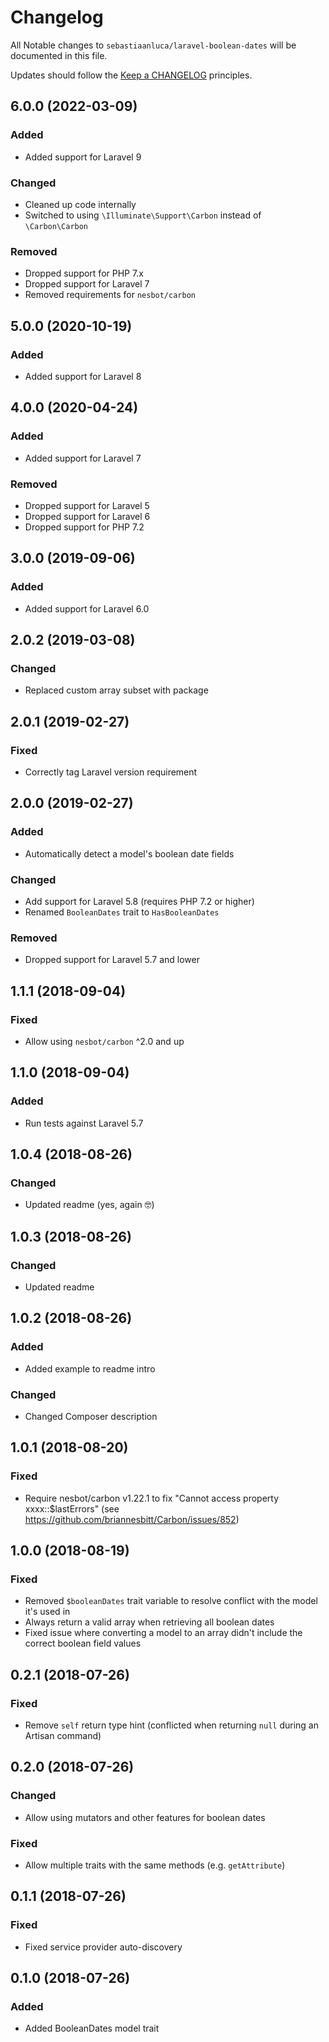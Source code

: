 # Changelog

All Notable changes to `sebastiaanluca/laravel-boolean-dates` will be documented in this file.

Updates should follow the [Keep a CHANGELOG](http://keepachangelog.com/) principles.

## 6.0.0 (2022-03-09)

### Added

- Added support for Laravel 9

### Changed

- Cleaned up code internally
- Switched to using `\Illuminate\Support\Carbon` instead of `\Carbon\Carbon`

### Removed

- Dropped support for PHP 7.x
- Dropped support for Laravel 7
- Removed requirements for `nesbot/carbon`

## 5.0.0 (2020-10-19)

### Added

- Added support for Laravel 8

## 4.0.0 (2020-04-24)

### Added

- Added support for Laravel 7

### Removed

- Dropped support for Laravel 5
- Dropped support for Laravel 6
- Dropped support for PHP 7.2

## 3.0.0 (2019-09-06)

### Added

- Added support for Laravel 6.0

## 2.0.2 (2019-03-08)

### Changed

- Replaced custom array subset with package

## 2.0.1 (2019-02-27)

### Fixed

- Correctly tag Laravel version requirement

## 2.0.0 (2019-02-27)

### Added

- Automatically detect a model's boolean date fields

### Changed

- Add support for Laravel 5.8 (requires PHP 7.2 or higher)
- Renamed `BooleanDates` trait to `HasBooleanDates`

### Removed

- Dropped support for Laravel 5.7 and lower

## 1.1.1 (2018-09-04)

### Fixed

- Allow using `nesbot/carbon` ^2.0 and up

## 1.1.0 (2018-09-04)

### Added

- Run tests against Laravel 5.7

##  1.0.4 (2018-08-26)

### Changed

- Updated readme (yes, again 🤓)

##  1.0.3 (2018-08-26)

### Changed

- Updated readme

##  1.0.2 (2018-08-26)

### Added

- Added example to readme intro

### Changed

- Changed Composer description

##  1.0.1 (2018-08-20)

### Fixed

- Require nesbot/carbon v1.22.1 to fix "Cannot access property xxxx::$lastErrors" (see https://github.com/briannesbitt/Carbon/issues/852)

##  1.0.0 (2018-08-19)

### Fixed

- Removed `$booleanDates` trait variable to resolve conflict with the model it's used in
- Always return a valid array when retrieving all boolean dates
- Fixed issue where converting a model to an array didn't include the correct boolean field values

##  0.2.1 (2018-07-26)

### Fixed

- Remove `self` return type hint (conflicted when returning `null` during an Artisan command)

##  0.2.0 (2018-07-26)

### Changed

- Allow using mutators and other features for boolean dates

### Fixed

- Allow multiple traits with the same methods (e.g. `getAttribute`)

##  0.1.1 (2018-07-26)

### Fixed

- Fixed service provider auto-discovery

##  0.1.0 (2018-07-26)

### Added

- Added BooleanDates model trait
